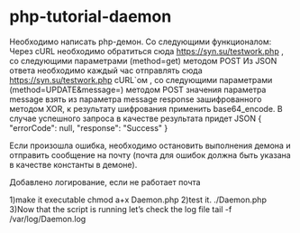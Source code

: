 # php-tutorial-daemon
Необходимо написать php-демон. Со следующими функционалом:
Через cURL необходимо обратиться сюда https://syn.su/testwork.php , со следующими параметрами 
(method=get) методом POST
Из JSON ответа необходимо каждый час отправлять сюда https://syn.su/testwork.php cURL`ом ,
 со следующими параметрами (method=UPDATE&message=) методом POST значения параметра message взять 
  из параметра message response зашифрованного методом XOR, 
  к результату шифрования применить base64_encode. 
  В случае успешного запроса в качестве результата придет JSON
{
    "errorCode": null,
    "response": "Success"
}
 
Если произошла ошибка, необходимо остановить выполнения демона и отправить сообщение на почту 
(почта для ошибок должна быть указана в качестве константы в демоне).

Добавлено логирование, если не работает почта


1)make it executable
chmod a+x Daemon.php
2)test it.
 ./Daemon.php
3)Now that the script is running let’s check the log file
tail -f /var/log/Daemon.log
